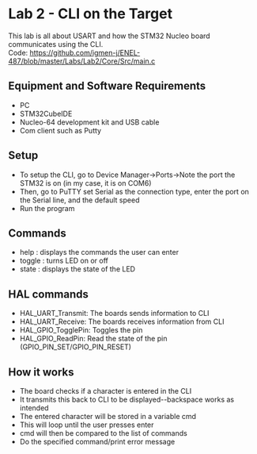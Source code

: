# Lab 2 - CLI on the Target  

This lab is all about USART and how the STM32 Nucleo board communicates using the CLI.  
Code: https://github.com/igmen-j/ENEL-487/blob/master/Labs/Lab2/Core/Src/main.c

## Equipment and Software Requirements
- PC
- STM32CubeIDE
- Nucleo-64 development kit and USB cable
- Com client such as Putty

## Setup
- To setup the CLI, go to Device Manager->Ports->Note the port the STM32 is on (in my case, it is on COM6)
- Then, go to PuTTY set Serial as the connection type, enter the port on the Serial line, and the default speed  
- Run the program  

## Commands 
- help : displays the commands the user can enter  
- toggle : turns LED on or off
- state : displays the state of the LED  

## HAL commands
- HAL_UART_Transmit: The boards sends information to CLI
- HAL_UART_Receive: The boards receives information from CLI  
- HAL_GPIO_TogglePin: Toggles the pin
- HAL_GPIO_ReadPin: Read the state of the pin (GPIO_PIN_SET/GPIO_PIN_RESET)

## How it works
- The board checks if a character is entered in the CLI
- It transmits this back to CLI to be displayed--backspace works as intended
- The entered character will be stored in a variable cmd
- This will loop until the user presses enter
- cmd will then be compared to the list of commands
- Do the specified command/print error message
